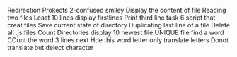 Redirection Prokects
2-confused smiley
Display the content of file
Reading two files
Least 10 lines
display firstlines
Print third line task 6
script that creat files
Save current state of directory
Duplicating last line of a file
Delete all .js files
Count Directories
display 10 newest file
UNIQUE file
find a word 
COunt the word
3 lines next
Hde this word
letter only
translate letters
Donot translate but delect character
